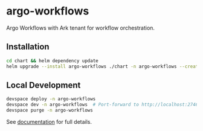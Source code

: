 # argo-workflows

Argo Workflows with Ark tenant for workflow orchestration.

## Installation

```bash
cd chart && helm dependency update
helm upgrade --install argo-workflows ./chart -n argo-workflows --create-namespace
```

## Local Development

```bash
devspace deploy -n argo-workflows
devspace dev -n argo-workflows  # Port-forward to http://localhost:2746
devspace purge -n argo-workflows
```

See [documentation](../../docs/content/developer-guide/workflows/argo-workflows.mdx) for full details.
